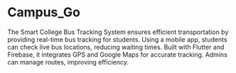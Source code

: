 # Campus_Go
The Smart College Bus Tracking System ensures efficient transportation by providing real-time bus tracking for students. Using a mobile app, students can check live bus locations, reducing waiting times. Built with Flutter and Firebase, it integrates GPS and Google Maps for accurate tracking. Admins can manage routes, improving efficiency.
